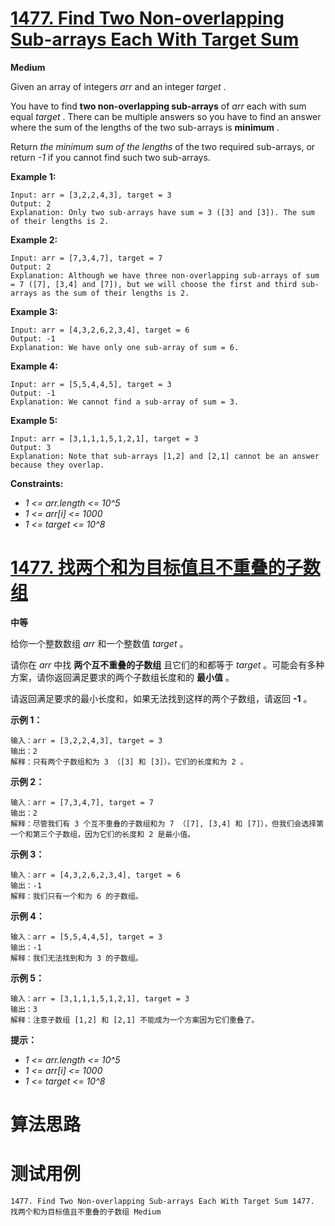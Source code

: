 # [1477. Find Two Non-overlapping Sub-arrays Each With Target Sum][enTitle]

**Medium**

Given an array of integers  *arr*  and an integer  *target* .

You have to find **two non-overlapping sub-arrays**  of  *arr*  each with sum equal  *target* . There can be multiple answers so you have to find an answer where the sum of the lengths of the two sub-arrays is **minimum** .

Return  *the minimum sum of the lengths*  of the two required sub-arrays, or return  *-1*  if you cannot find such two sub-arrays.



**Example 1:** 

```
Input: arr = [3,2,2,4,3], target = 3
Output: 2
Explanation: Only two sub-arrays have sum = 3 ([3] and [3]). The sum of their lengths is 2.

```

**Example 2:** 

```
Input: arr = [7,3,4,7], target = 7
Output: 2
Explanation: Although we have three non-overlapping sub-arrays of sum = 7 ([7], [3,4] and [7]), but we will choose the first and third sub-arrays as the sum of their lengths is 2.

```

**Example 3:** 

```
Input: arr = [4,3,2,6,2,3,4], target = 6
Output: -1
Explanation: We have only one sub-array of sum = 6.

```

**Example 4:** 

```
Input: arr = [5,5,4,4,5], target = 3
Output: -1
Explanation: We cannot find a sub-array of sum = 3.

```

**Example 5:** 

```
Input: arr = [3,1,1,1,5,1,2,1], target = 3
Output: 3
Explanation: Note that sub-arrays [1,2] and [2,1] cannot be an answer because they overlap.

```



**Constraints:** 

-  *1 <= arr.length <= 10^5*  
-  *1 <= arr[i] <= 1000*  
-  *1 <= target <= 10^8* 


# [1477. 找两个和为目标值且不重叠的子数组][cnTitle]

**中等**

给你一个整数数组  *arr*  和一个整数值  *target*  。

请你在  *arr*  中找 **两个互不重叠的子数组**  且它们的和都等于  *target*  。可能会有多种方案，请你返回满足要求的两个子数组长度和的 **最小值**  。

请返回满足要求的最小长度和，如果无法找到这样的两个子数组，请返回 **-1**  。



**示例 1：** 

```
输入：arr = [3,2,2,4,3], target = 3
输出：2
解释：只有两个子数组和为 3 （[3] 和 [3]）。它们的长度和为 2 。

```

**示例 2：** 

```
输入：arr = [7,3,4,7], target = 7
输出：2
解释：尽管我们有 3 个互不重叠的子数组和为 7 （[7], [3,4] 和 [7]），但我们会选择第一个和第三个子数组，因为它们的长度和 2 是最小值。

```

**示例 3：** 

```
输入：arr = [4,3,2,6,2,3,4], target = 6
输出：-1
解释：我们只有一个和为 6 的子数组。

```

**示例 4：** 

```
输入：arr = [5,5,4,4,5], target = 3
输出：-1
解释：我们无法找到和为 3 的子数组。

```

**示例 5：** 

```
输入：arr = [3,1,1,1,5,1,2,1], target = 3
输出：3
解释：注意子数组 [1,2] 和 [2,1] 不能成为一个方案因为它们重叠了。

```



**提示：** 

-  *1 <= arr.length <= 10^5*  
-  *1 <= arr[i] <= 1000*  
-  *1 <= target <= 10^8* 




# 算法思路

# 测试用例
```
1477. Find Two Non-overlapping Sub-arrays Each With Target Sum 1477. 找两个和为目标值且不重叠的子数组 Medium
```

[enTitle]: https://leetcode.com/problems/find-two-non-overlapping-sub-arrays-each-with-target-sum/
[cnTitle]: https://leetcode-cn.com/problems/find-two-non-overlapping-sub-arrays-each-with-target-sum/

